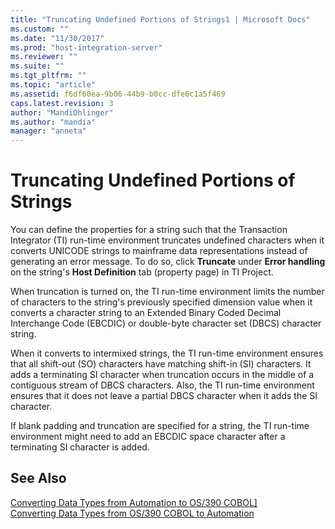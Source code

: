 ```yaml
---
title: "Truncating Undefined Portions of Strings1 | Microsoft Docs"
ms.custom: ""
ms.date: "11/30/2017"
ms.prod: "host-integration-server"
ms.reviewer: ""
ms.suite: ""
ms.tgt_pltfrm: ""
ms.topic: "article"
ms.assetid: f6df60ea-9b06-44b9-b0cc-dfe6c1a5f469
caps.latest.revision: 3
author: "MandiOhlinger"
ms.author: "mandia"
manager: "anneta"
---
```

# Truncating Undefined Portions of Strings
You can define the properties for a string such that the Transaction Integrator (TI) run-time environment truncates undefined characters when it converts UNICODE strings to mainframe data representations instead of generating an error message. To do so, click **Truncate** under **Error handling** on the string's **Host Definition** tab (property page) in TI Project.  
  
 When truncation is turned on, the TI run-time environment limits the number of characters to the string's previously specified dimension value when it converts a character string to an Extended Binary Coded Decimal Interchange Code (EBCDIC) or double-byte character set (DBCS) character string.  
  
 When it converts to intermixed strings, the TI run-time environment ensures that all shift-out (SO) characters have matching shift-in (SI) characters. It adds a terminating SI character when truncation occurs in the middle of a contiguous stream of DBCS characters. Also, the TI run-time environment ensures that it does not leave a partial DBCS character when it adds the SI character.  
  
 If blank padding and truncation are specified for a string, the TI run-time environment might need to add an EBCDIC space character after a terminating SI character is added.  
  
## See Also  
 [Converting Data Types from Automation to OS/390 COBOL\]](../core/converting-data-types-from-automation-to-os-390-cobol]2.md)   
 [Converting Data Types from OS/390 COBOL to Automation](../core/converting-data-types-from-os-390-cobol-to-automation2.md)